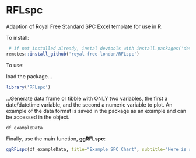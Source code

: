 # RFLspc
Adaption of Royal Free Standard SPC Excel template for use in R.

To install:
```r
 # if not installed already, instal devtools with install.packages('devtools')
remotes::install_github('royal-free-london/RFLspc')
```

To use:

load the package...
```r
library('RFLspc')
```
...Generate data.frame or tibble with ONLY two variables, the first a date/datetime variable, and the second a numeric variable to plot.
An example of the data format is saved in the package as an example and can be accessed in the object.

```r
df_exampleData
```
Finally, use the main function, **ggRFLspc**:
```r
ggRFLspc(df_exampleData, title="Example SPC Chart", subtitle="Here is some example data")
```

